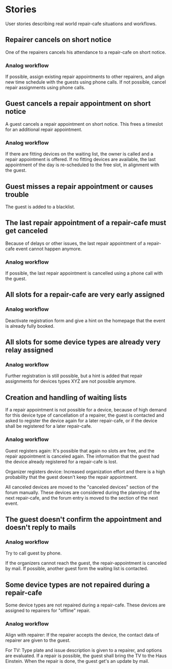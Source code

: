 # Stories

User stories describing real world repair-cafe situations and workflows.

## Repairer cancels on short notice

One of the repairers cancels his attendance to a repair-cafe on short notice.

### Analog workflow

If possible, assign existing repair appointments to other repairers, and align new time schedule with the guests using phone calls. If not possible, cancel repair assignments using phone calls.

## Guest cancels a repair appointment on short notice

A guest cancels a repair appointment on short notice. This frees a timeslot for an additional repair appointment.

### Analog workflow

If there are fitting devices on the waiting list, the owner is called and a repair appointment is offered. If no fitting devices are available, the last appointment of the day is re-scheduled to the free slot, in alignment with the guest.

## Guest misses a repair appointment or causes trouble

The guest is added to a blacklist.

## The last repair appointment of a repair-cafe must get canceled

Because of delays or other issues, the last repair appointment of a repair-cafe event cannot happen anymore.

### Analog workflow

If possible, the last repair appointment is cancelled using a phone call with the guest.

## All slots for a repair-cafe are very early assigned

### Analog workflow

Deactivate registration form and give a hint on the homepage that the event is already fully booked.

## All slots for some device types are already very relay assigned

### Analog workflow

Further registration is still possible, but a hint is added that repair assignments for devices types XYZ are not possible anymore.

## Creation and handling of waiting lists

If a repair appointment is not possible for a device, because of high demand for this device type of cancellation of a repairer, the guest is contacted and asked to register the device again for a later repair-cafe, or if the device shall be registered for a later repair-cafe.

### Analog workflow

Guest registers again: It's possible that again no slots are free, and the repair appointment is canceled again. The information that the guest had the device already registered for a repair-cafe is lost.

Organizer registers device: Increased organization effort and there is a high probability that the guest doesn't keep the repair appointment.

All canceled devices are moved to the "canceled devices" section of the forum manually. These devices are considered during the planning of the next repair-cafe, and the forum entry is moved to the section of the next event.

## The guest doesn't confirm the appointment and doesn't reply to mails

### Analog workflow

Try to call guest by phone.

If the organizers cannot reach the guest, the repair-appointment is canceled by mail. If possible, another guest form the waiting list is contacted.

## Some device types are not repaired during a repair-cafe

Some device types are not repaired during a repair-cafe. These devices are assigned to repairers for "offline" repair.

### Analog workflow

Align with repairer: If the repairer accepts the device, the contact data of repairer are given to the guest.

For TV: Type plate and issue description is given to a repairer, and options are evaluated. If a repair is possible, the guest shall bring the TV to the Haus Einstein. When the repair is done, the guest get's an update by mail.
